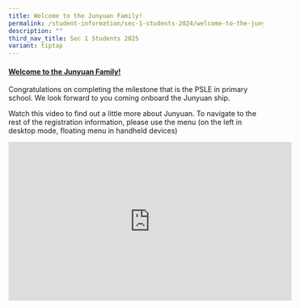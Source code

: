 ```yaml
---
title: Welcome to the Junyuan Family!
permalink: /student-information/sec-1-students-2024/welcome-to-the-junyuan-family/
description: ""
third_nav_title: Sec 1 Students 2025
variant: tiptap
---
```

<h4><strong><u>Welcome to the Junyuan Family!</u></strong></h4><p>Congratulations on completing the milestone that is the PSLE in primary school. We look forward to you coming onboard the Junyuan ship.</p><p>Watch this video to find out a little more about Junyuan. To navigate to the rest of the registration information, please use the menu (on the left in desktop mode, floating menu in handheld devices)</p><div class="iframe-wrapper"><iframe height="315" width="560" allowfullscreen="true" frameborder="0" src="https://www.youtube.com/embed/0dv6Z4ZPB-o?si=8WvGNYj_KbLrNPpk"></iframe></div><p></p>